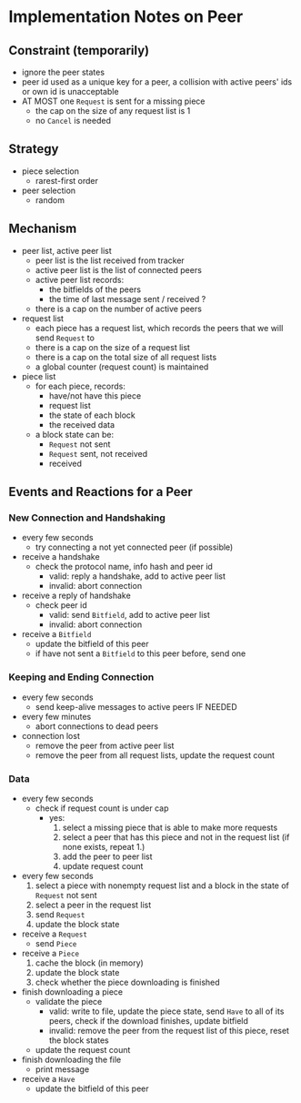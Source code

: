 # Implementation Notes on Peer

## Constraint (temporarily)
- ignore the peer states
- peer id used as a unique key for a peer, a collision with active peers' ids or own id is unacceptable
- AT MOST one `Request` is sent for a missing piece
    - the cap on the size of any request list is 1
    - no `Cancel` is needed

## Strategy
- piece selection
    - rarest-first order
- peer selection
    - random

## Mechanism
- peer list, active peer list
    - peer list is the list received from tracker
    - active peer list is the list of connected peers
    - active peer list records:
        - the bitfields of the peers
        - the time of last message sent / received ?
    - there is a cap on the number of active peers
- request list
    - each piece has a request list, which records the peers that we will send `Request` to
    - there is a cap on the size of a request list
    - there is a cap on the total size of all request lists
    - a global counter (request count) is maintained
- piece list
    - for each piece, records:
        - have/not have this piece
        - request list
        - the state of each block
        - the received data
    - a block state can be:
        - `Request` not sent
        - `Request` sent, not received
        - received

## Events and Reactions for a Peer

### New Connection and Handshaking
- every few seconds
    - try connecting a not yet connected peer (if possible)
- receive a handshake
    - check the protocol name, info hash and peer id
        - valid: reply a handshake, add to active peer list
        - invalid: abort connection
- receive a reply of handshake
    - check peer id
        - valid: send `Bitfield`, add to active peer list
        - invalid: abort connection
- receive a `Bitfield`
    - update the bitfield of this peer
    - if have not sent a `Bitfield` to this peer before, send one

### Keeping and Ending Connection
- every few seconds
    - send keep-alive messages to active peers IF NEEDED
- every few minutes
    - abort connections to dead peers
- connection lost
    - remove the peer from active peer list
    - remove the peer from all request lists, update the request count

### Data
- every few seconds
    - check if request count is under cap
        - yes: 
            1. select a missing piece that is able to make more requests
            2. select a peer that has this piece and not in the request list (if none exists, repeat 1.)
            3. add the peer to peer list
            4. update request count
- every few seconds
    1. select a piece with nonempty request list and a block in the state of `Request` not sent
    2. select a peer in the request list
    3. send `Request`
    4. update the block state
- receive a `Request`
    - send `Piece`
- receive a `Piece`
    1. cache the block (in memory)
    2. update the block state 
    3. check whether the piece downloading is finished
- finish downloading a piece
    - validate the piece
        - valid: write to file, update the piece state, send `Have` to all of its peers, check if the download finishes, update bitfield
        - invalid: remove the peer from the request list of this piece, reset the block states
    - update the request count
- finish downloading the file
    - print message
- receive a `Have`
    - update the bitfield of this peer
